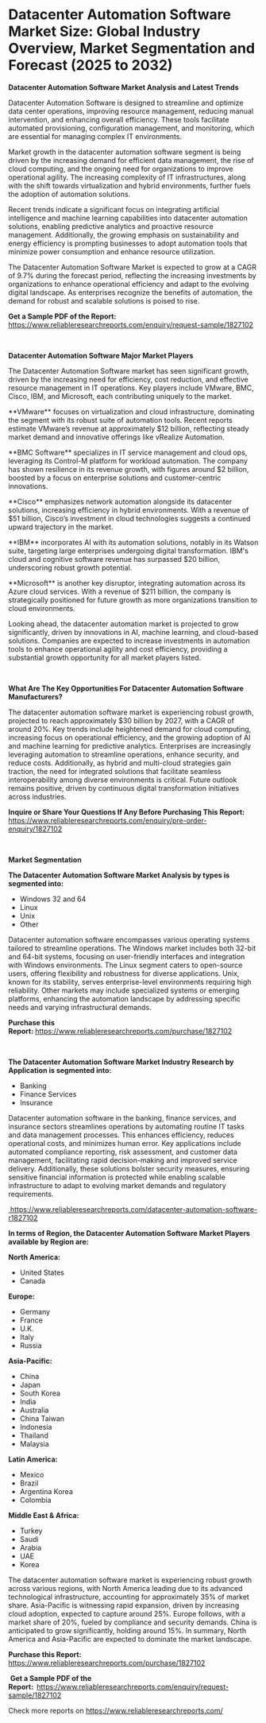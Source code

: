 <p><h1>Datacenter Automation Software Market Size: Global Industry Overview, Market Segmentation and Forecast (2025 to 2032)</h1></p><p><strong>Datacenter Automation Software Market Analysis and Latest Trends</strong></p>
<p><p>Datacenter Automation Software is designed to streamline and optimize data center operations, improving resource management, reducing manual intervention, and enhancing overall efficiency. These tools facilitate automated provisioning, configuration management, and monitoring, which are essential for managing complex IT environments. </p><p>Market growth in the datacenter automation software segment is being driven by the increasing demand for efficient data management, the rise of cloud computing, and the ongoing need for organizations to improve operational agility. The increasing complexity of IT infrastructures, along with the shift towards virtualization and hybrid environments, further fuels the adoption of automation solutions.</p><p>Recent trends indicate a significant focus on integrating artificial intelligence and machine learning capabilities into datacenter automation solutions, enabling predictive analytics and proactive resource management. Additionally, the growing emphasis on sustainability and energy efficiency is prompting businesses to adopt automation tools that minimize power consumption and enhance resource utilization.</p><p>The Datacenter Automation Software Market is expected to grow at a CAGR of 9.7% during the forecast period, reflecting the increasing investments by organizations to enhance operational efficiency and adapt to the evolving digital landscape. As enterprises recognize the benefits of automation, the demand for robust and scalable solutions is poised to rise.</p></p>
<p><strong>Get a Sample PDF of the Report:&nbsp;</strong> <a href="https://www.reliableresearchreports.com/enquiry/request-sample/1827102?utm_campaign=32&utm_medium=2&utm_source=Github&utm_content=ia&utm_term=11032025&utm_id=datacenter-automation-software">https://www.reliableresearchreports.com/enquiry/request-sample/1827102</a></p>
<p>&nbsp;</p>
<p><strong>Datacenter Automation Software Major Market Players</strong></p>
<p><p>The Datacenter Automation Software market has seen significant growth, driven by the increasing need for efficiency, cost reduction, and effective resource management in IT operations. Key players include VMware, BMC, Cisco, IBM, and Microsoft, each contributing uniquely to the market.</p><p>**VMware** focuses on virtualization and cloud infrastructure, dominating the segment with its robust suite of automation tools. Recent reports estimate VMware’s revenue at approximately $12 billion, reflecting steady market demand and innovative offerings like vRealize Automation.</p><p>**BMC Software** specializes in IT service management and cloud ops, leveraging its Control-M platform for workload automation. The company has shown resilience in its revenue growth, with figures around $2 billion, boosted by a focus on enterprise solutions and customer-centric innovations.</p><p>**Cisco** emphasizes network automation alongside its datacenter solutions, increasing efficiency in hybrid environments. With a revenue of $51 billion, Cisco’s investment in cloud technologies suggests a continued upward trajectory in the market.</p><p>**IBM** incorporates AI with its automation solutions, notably in its Watson suite, targeting large enterprises undergoing digital transformation. IBM's cloud and cognitive software revenue has surpassed $20 billion, underscoring robust growth potential.</p><p>**Microsoft** is another key disruptor, integrating automation across its Azure cloud services. With a revenue of $211 billion, the company is strategically positioned for future growth as more organizations transition to cloud environments.</p><p>Looking ahead, the datacenter automation market is projected to grow significantly, driven by innovations in AI, machine learning, and cloud-based solutions. Companies are expected to increase investments in automation tools to enhance operational agility and cost efficiency, providing a substantial growth opportunity for all market players listed.</p></p>
<p>&nbsp;</p>
<p><strong>What Are The Key Opportunities For Datacenter Automation Software Manufacturers?</strong></p>
<p><p>The datacenter automation software market is experiencing robust growth, projected to reach approximately $30 billion by 2027, with a CAGR of around 20%. Key trends include heightened demand for cloud computing, increasing focus on operational efficiency, and the growing adoption of AI and machine learning for predictive analytics. Enterprises are increasingly leveraging automation to streamline operations, enhance security, and reduce costs. Additionally, as hybrid and multi-cloud strategies gain traction, the need for integrated solutions that facilitate seamless interoperability among diverse environments is critical. Future outlook remains positive, driven by continuous digital transformation initiatives across industries.</p></p>
<p><strong>Inquire or Share Your Questions If Any Before Purchasing This Report:</strong> <a href="https://www.reliableresearchreports.com/enquiry/pre-order-enquiry/1827102?utm_campaign=32&utm_medium=2&utm_source=Github&utm_content=ia&utm_term=11032025&utm_id=datacenter-automation-software">https://www.reliableresearchreports.com/enquiry/pre-order-enquiry/1827102</a></p>
<p>&nbsp;</p>
<p><strong>Market Segmentation</strong></p>
<p><strong>The Datacenter Automation Software Market Analysis by types is segmented into:</strong></p>
<p><ul><li>Windows 32 and 64</li><li>Linux</li><li>Unix</li><li>Other</li></ul></p>
<p><p>Datacenter automation software encompasses various operating systems tailored to streamline operations. The Windows market includes both 32-bit and 64-bit systems, focusing on user-friendly interfaces and integration with Windows environments. The Linux segment caters to open-source users, offering flexibility and robustness for diverse applications. Unix, known for its stability, serves enterprise-level environments requiring high reliability. Other markets may include specialized systems or emerging platforms, enhancing the automation landscape by addressing specific needs and varying infrastructural demands.</p></p>
<p><strong>Purchase this Report:&nbsp;</strong><a href="https://www.reliableresearchreports.com/purchase/1827102?utm_campaign=32&utm_medium=2&utm_source=Github&utm_content=ia&utm_term=11032025&utm_id=datacenter-automation-software">https://www.reliableresearchreports.com/purchase/1827102</a></p>
<p>&nbsp;</p>
<p><strong>The Datacenter Automation Software Market Industry Research by Application is segmented into:</strong></p>
<p><ul><li>Banking</li><li>Finance Services</li><li>Insurance</li></ul></p>
<p><p>Datacenter automation software in the banking, finance services, and insurance sectors streamlines operations by automating routine IT tasks and data management processes. This enhances efficiency, reduces operational costs, and minimizes human error. Key applications include automated compliance reporting, risk assessment, and customer data management, facilitating rapid decision-making and improved service delivery. Additionally, these solutions bolster security measures, ensuring sensitive financial information is protected while enabling scalable infrastructure to adapt to evolving market demands and regulatory requirements.</p></p>
<p><a href="https://www.reliableresearchreports.com/datacenter-automation-software-r1827102?utm_campaign=32&utm_medium=2&utm_source=Github&utm_content=ia&utm_term=11032025&utm_id=datacenter-automation-software">&nbsp;https://www.reliableresearchreports.com/datacenter-automation-software-r1827102</a></p>
<p><strong>In terms of Region, the Datacenter Automation Software Market Players available by Region are:</strong></p>
<p>
    <p> <strong> North America: </strong>
        <ul>
            <li>United States</li>
            <li>Canada</li>
        </ul>
        </p> 
    <p> <strong> Europe: </strong>
        <ul>
            <li>Germany</li>
            <li>France</li>
            <li>U.K.</li>
            <li>Italy</li>
            <li>Russia</li>
        </ul>
        </p> 
    <p> <strong> Asia-Pacific: </strong>
        <ul>
            <li>China</li>
            <li>Japan</li>
            <li>South Korea</li>
            <li>India</li>
            <li>Australia</li>
            <li>China Taiwan</li>
            <li>Indonesia</li>
            <li>Thailand</li>
            <li>Malaysia</li>
        </ul>
        </p> 
    <p> <strong> Latin America: </strong>
        <ul>
            <li>Mexico</li>
            <li>Brazil</li>
            <li>Argentina Korea</li>
            <li>Colombia</li>
        </ul>
        </p> 
    <p> <strong> Middle East & Africa: </strong>
        <ul>
            <li>Turkey</li>
            <li>Saudi</li>
            <li>Arabia</li>
            <li>UAE</li>
            <li>Korea</li>
        </ul>
    </p>
    </p>
<p><p>The datacenter automation software market is experiencing robust growth across various regions, with North America leading due to its advanced technological infrastructure, accounting for approximately 35% of market share. Asia-Pacific is witnessing rapid expansion, driven by increasing cloud adoption, expected to capture around 25%. Europe follows, with a market share of 20%, fueled by compliance and security demands. China is anticipated to grow significantly, holding around 15%. In summary, North America and Asia-Pacific are expected to dominate the market landscape.</p></p>
<p><strong>Purchase this Report: </strong><a href="https://www.reliableresearchreports.com/purchase/1827102?utm_campaign=32&utm_medium=2&utm_source=Github&utm_content=ia&utm_term=11032025&utm_id=datacenter-automation-software">https://www.reliableresearchreports.com/purchase/1827102</a></p>
<p>&nbsp;<strong>Get a Sample PDF of the Report:&nbsp;&nbsp;</strong><a href="https://www.reliableresearchreports.com/enquiry/request-sample/1827102?utm_campaign=32&utm_medium=2&utm_source=Github&utm_content=ia&utm_term=11032025&utm_id=datacenter-automation-software">https://www.reliableresearchreports.com/enquiry/request-sample/1827102</a></p>
<p><strong></strong></p>
<p>Check more reports on <a href="https://www.reliableresearchreports.com/?utm_campaign=32&utm_medium=2&utm_source=Github&utm_content=ia&utm_term=11032025&utm_id=datacenter-automation-software">https://www.reliableresearchreports.com/</a></p>
